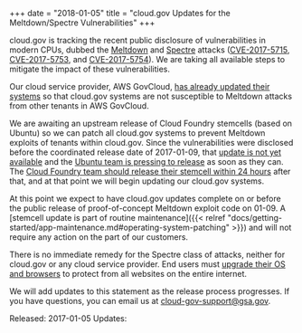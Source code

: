 +++
date = "2018-01-05"
title = "cloud.gov Updates for the  Meltdown/Spectre Vulnerabilities"
+++

cloud.gov is tracking the recent public disclosure of vulnerabilities in modern CPUs, dubbed the [Meltdown](https://meltdownattack.com) 
and [Spectre](https://spectreattack.com) attacks ([CVE-2017-5715](http://www.cve.mitre.org/cgi-bin/cvename.cgi?name=2017-5715), 
[CVE-2017-5753](http://www.cve.mitre.org/cgi-bin/cvename.cgi?name=2017-5753), and 
[CVE-2017-5754](http://www.cve.mitre.org/cgi-bin/cvename.cgi?name=2017-5754)). 
We are taking all available steps to mitigate the impact of these vulnerabilities.

Our cloud service provider, AWS GovCloud, [has already updated their systems](https://aws.amazon.com/security/security-bulletins/AWS-2018-013/) so that cloud.gov systems are not susceptible to Meltdown attacks from other tenants in AWS GovCloud.

We are awaiting an upstream release of Cloud Foundry stemcells (based on Ubuntu) so we can patch all cloud.gov systems to prevent Meltdown exploits of tenants within cloud.gov. Since the vulnerabilities were disclosed before the coordinated release date of 2017-01-09, that [update is not yet available](https://wiki.ubuntu.com/SecurityTeam/KnowledgeBase/SpectreAndMeltdown) and the [Ubuntu team is pressing to release](http://blog.dustinkirkland.com/2018/01/ubuntu-updates-for-meltdown-spectre.html) as soon as they can. The [Cloud Foundry team should release their stemcell within 24 hours](https://www.cloudfoundry.org/meltdown-spectre-attacks/) after that, and at that point we will begin updating our cloud.gov systems.

At this point we expect to have cloud.gov updates complete on or before the public release of proof-of-concept Meltdown exploit code on 01-09. A [stemcell update is part of routine maintenance]({{< relref "docs/getting-started/app-maintenance.md#operating-system-patching" >}}) and will not require any action on the part of our customers.

There is no immediate remedy for the Spectre class of attacks, neither for cloud.gov or any cloud service provider. End users must [upgrade their OS and browsers](https://www.kb.cert.org/vuls/id/584653) to protect from all websites on the entire internet.

We will add updates to this statement as the release process progresses. If you have questions, you can email us at [cloud-gov-support@gsa.gov](mailto:cloud-gov-support@gsa.gov).

Released: 2017-01-05
Updates: 



